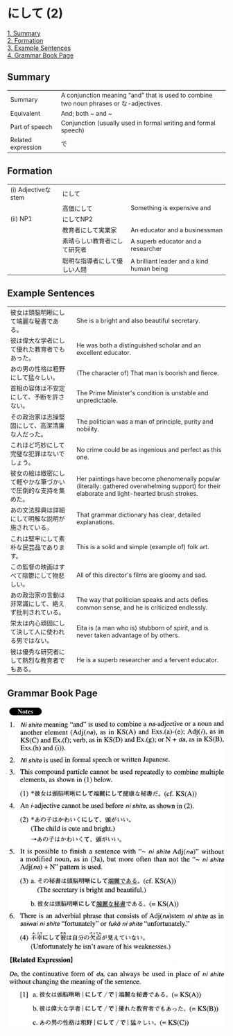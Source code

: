 # にして (2)

[1. Summary](#summary)<br>
[2. Formation](#formation)<br>
[3. Example Sentences](#example-sentences)<br>
[4. Grammar Book Page](#grammar-book-page)<br>


## Summary

<table><tr>   <td>Summary</td>   <td>A conjunction meaning “and” that is used to combine two noun phrases or な-adjectives.</td></tr><tr>   <td>Equivalent</td>   <td>And; both ~ and ~</td></tr><tr>   <td>Part of speech</td>   <td>Conjunction (usually used in formal writing and formal speech)</td></tr><tr>   <td>Related expression</td>   <td>で</td></tr></table>

## Formation

<table class="table"><tbody><tr class="tr head"><td class="td"><span class="numbers">(i)</span> <span class="bold">Adjectiveなstem</span></td><td class="td"><span class="concept">にして</span></td><td class="td"></td></tr><tr class="tr"><td class="td"></td><td class="td"><span>高価</span><span class="concept">にして</span></td><td class="td"><span>Something is expensive and</span></td></tr><tr class="tr head"><td class="td"><span class="numbers">(ii)</span> <span class="bold">NP1</span></td><td class="td"><span class="concept">にして</span><span>NP2</span></td><td class="td"></td></tr><tr class="tr"><td class="td"></td><td class="td"><span>教育者</span><span class="concept">にして</span><span>実業家</span></td><td class="td"><span>An educator and a businessman</span></td></tr><tr class="tr"><td class="td"></td><td class="td"><span>素晴らしい教育者</span><span class="concept">にして</span><span>研究者</span></td><td class="td"><span>A superb educator and a researcher</span></td></tr><tr class="tr"><td class="td"></td><td class="td"><span>聡明な指導者</span><span class="concept">にして</span><span>優しい人間</span></td><td class="td"><span>A brilliant leader and a kind human being</span></td></tr></tbody></table>

## Example Sentences

<table><tr>   <td>彼女は頭脳明晰にして端麗な秘書である。</td>   <td>She is a bright and also beautiful secretary.</td></tr><tr>   <td>彼は偉大な学者にして優れた教育者でもあった。</td>   <td>He was both a distinguished scholar and an excellent educator.</td></tr><tr>   <td>あの男の性格は粗野にして猛々しい。</td>   <td>(The character of) That man is boorish and ﬁerce.</td></tr><tr>   <td>首相の容体は不安定にして、予断を許さない。</td>   <td>The Prime Minister's condition is unstable and unpredictable.</td></tr><tr>   <td>その政治家は志操堅固にして、高潔清廉な人だった。</td>   <td>The politician was a man of principle, purity and nobility.</td></tr><tr>   <td>これほど巧妙にして完璧な犯罪はないでしょう。</td>   <td>No crime could be as ingenious and perfect as this one.</td></tr><tr>   <td>彼女の絵は緻密にして軽やかな筆づかいで圧倒的な支持を集めた。</td>   <td>Her paintings have become phenomenally popular (literally: gathered overwhelming support) for their elaborate and light-hearted brush strokes.</td></tr><tr>   <td>あの文法辞典は詳細にして明解な説明が施されている。</td>   <td>That grammar dictionary has clear, detailed explanations.</td></tr><tr>   <td>これは堅牢にして素朴な民芸品であります。</td>   <td>This is a solid and simple (example of) folk art.</td></tr><tr>   <td>この監督の映画はすべて陰鬱にして物悲しい。</td>   <td>All of this director's ﬁlms are gloomy and sad.</td></tr><tr>   <td>あの政治家の言動は非常識にして、絶えず批判されている。</td>   <td>The way that politician speaks and acts deﬁes common sense, and he is criticized endlessly.</td></tr><tr>   <td>栄太は内心頑固にして決して人に使われる男ではない。</td>   <td>Eita is (a man who is) stubborn of spirit, and is never taken advantage of by others.</td></tr><tr>   <td>彼は優秀な研究者にして熱烈な教育者でもある。</td>   <td>He is a superb researcher and a fervent educator.</td></tr></table>

## Grammar Book Page

![](../img/Advancedにして2.png)

